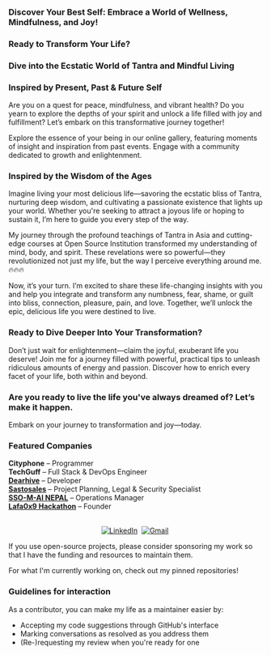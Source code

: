 ### Discover Your Best Self: Embrace a World of Wellness, Mindfulness, and Joy!
### Ready to Transform Your Life? 

### Dive into the Ecstatic World of Tantra and Mindful Living

### Inspired by Present, Past & Future Self

Are you on a quest for peace, mindfulness, and vibrant health? Do you yearn to explore the depths of your spirit and unlock a life filled with joy and fulfillment? Let’s embark on this transformative journey together!

Explore the essence of your being in our online gallery, featuring moments of insight and inspiration from past events. Engage with a community dedicated to growth and enlightenment.

### Inspired by the Wisdom of the Ages

Imagine living your most delicious life—savoring the ecstatic bliss of Tantra, nurturing deep wisdom, and cultivating a passionate existence that lights up your world. Whether you're seeking to attract a joyous life or hoping to sustain it, I’m here to guide you every step of the way.

My journey through the profound teachings of Tantra in Asia and cutting-edge courses at Open Source Institution transformed my understanding of mind, body, and spirit. These revelations were so powerful—they revolutionized not just my life, but the way I perceive everything around me. 🔥🔥🔥

Now, it’s your turn. I’m excited to share these life-changing insights with you and help you integrate and transform any numbness, fear, shame, or guilt into bliss, connection, pleasure, pain, and love. Together, we’ll unlock the epic, delicious life you were destined to live.

### Ready to Dive Deeper Into Your Transformation?

Don’t just wait for enlightenment—claim the joyful, exuberant life you deserve! Join me for a journey filled with powerful, practical tips to unleash ridiculous amounts of energy and passion. Discover how to enrich every facet of your life, both within and beyond.

### Are you ready to live the life you've always dreamed of? Let’s make it happen.

Embark on your journey to transformation and joy—today.

### Featured Companies

<strong>Cityphone</strong> – Programmer<br>
<strong>TechGuff</strong> – Full Stack &amp; DevOps Engineer<br>
<a href="https://dearhive.com/" target="_blank" rel="noopener"><strong>Dearhive</strong></a> – Developer<br>
<a href="https://sastosales.com.np/" target="_blank" rel="noopener"><strong>Sastosales</strong></a> – Project Planning, Legal &amp; Security Specialist<br>
<a href="https://ssomai.com.np/info" target="_blank" rel="noopener"><strong>SSO-M-AI NEPAL</strong></a> – Operations Manager <br>
<a href="https://github.com/lafa0x9-Hackathon/lafa0x9/" target="_blank" rel="noopener"><strong>Lafa0x9 Hackathon</strong></a> – Founder


<p align="center" dir="auto">
<br>
<a href="https://linkedin.com/in/surendra-somai-813937101" rel="nofollow"><img src="https://camo.githubusercontent.com/e8dbf62a04af86d46001864cd22338d8a8474486a0e976ec695580027c373c79/68747470733a2f2f696d672e736869656c64732e696f2f62616467652f6c696e6b6564696e2d2532333030373742352e7376673f267374796c653d666f722d7468652d6261646765266c6f676f3d6c696e6b6564696e266c6f676f436f6c6f723d7768697465" alt="LinkedIn" data-canonical-src="https://img.shields.io/badge/linkedin-%230077B5.svg?&amp;style=for-the-badge&amp;logo=linkedin&amp;logoColor=white" style="max-width: 100%;"></a>&nbsp;
<a href="mailto:surendrakumarsomai@gmail.com"><img src="https://camo.githubusercontent.com/e0b4776967ebe33b13133f3c20167c4e73c24f06814ffa29f625889557dc9a86/68747470733a2f2f696d672e736869656c64732e696f2f62616467652f676d61696c2d2532334431343833362e7376673f267374796c653d666f722d7468652d6261646765266c6f676f3d676d61696c266c6f676f436f6c6f723d7768697465" alt="Gmail" data-canonical-src="https://img.shields.io/badge/gmail-%23D14836.svg?&amp;style=for-the-badge&amp;logo=gmail&amp;logoColor=white" style="max-width: 100%;"></a>&nbsp;

</p>

If you use open-source projects, please consider sponsoring my work so that I have the funding and resources to maintain them.

For what I'm currently working on, check out my pinned repositories!

### Guidelines for interaction

As a contributor, you can make my life as a maintainer easier by:
 - Accepting my code suggestions through GitHub's interface
 - Marking conversations as resolved as you address them
 - (Re-)requesting my review when you're ready for one
